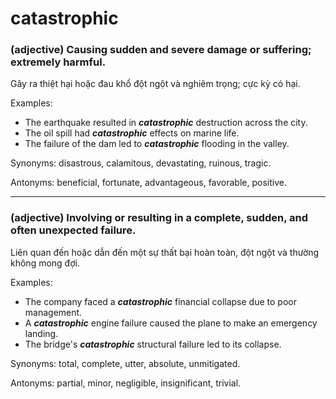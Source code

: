 # catastrophic

### (adjective) Causing sudden and severe damage or suffering; extremely harmful.

Gây ra thiệt hại hoặc đau khổ đột ngột và nghiêm trọng; cực kỳ có hại.

Examples:
- The earthquake resulted in **_catastrophic_** destruction across the city.
- The oil spill had **_catastrophic_** effects on marine life.
- The failure of the dam led to **_catastrophic_** flooding in the valley.

Synonyms: disastrous, calamitous, devastating, ruinous, tragic.

Antonyms: beneficial, fortunate, advantageous, favorable, positive.

---

### (adjective) Involving or resulting in a complete, sudden, and often unexpected failure.

Liên quan đến hoặc dẫn đến một sự thất bại hoàn toàn, đột ngột và thường không mong đợi.

Examples:
- The company faced a **_catastrophic_** financial collapse due to poor management.
- A **_catastrophic_** engine failure caused the plane to make an emergency landing.
- The bridge's **_catastrophic_** structural failure led to its collapse.

Synonyms: total, complete, utter, absolute, unmitigated.

Antonyms: partial, minor, negligible, insignificant, trivial.